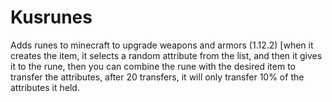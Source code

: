 # Kusrunes
Adds runes to minecraft to upgrade weapons and armors (1.12.2) [when it creates the item, it selects a random attribute from the list, and then it gives it to the rune, then you can combine the rune with the desired item to transfer the attributes, after 20 transfers, it will only transfer 10% of the attributes it held.
